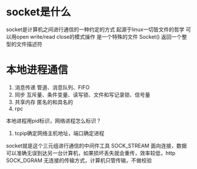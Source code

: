 # socket是什么
socket是计算机之间进行通信的一种约定的方式
起源于linux一切皆文件的哲学
可以用open write/read close的模式操作
是一个特殊的文件
Socket() 返回一个整型的文件描述符

# 本地进程通信
1. 消息传递     管道、消息队列、FIFO
2. 同步         互斥量、条件变量、读写锁、文件和写记录锁、信号量
3. 共享内存     匿名的和具名的
4. rpc

本地进程用pid标识，网络进程怎么标识？
1. tcpip确定网络主机地址，端口确定进程

socket就是这个三元组进行通信的中间件工具
SOCK_STREAM     面向连接，数据可以准确无误到达另一台计算机，如果损坏丢失就会重传，效率较低，http
SOCK_DGRAM      无连接的传输方式，计算机只管传输，不做校验
